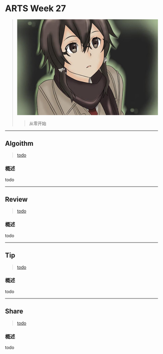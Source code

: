 # ARTS Week 27

> ![](https://github.com/Carmenliukang/ARTS/blob/master/image/27/27.jpg)
>> 从零开始

***

## Algoithm

> [todo](todo)

### 概述

todo

***

## Review

> [todo](todo)

### 概述

todo

***

## Tip

> [todo](todo)

### 概述

todo

***

## Share

> [todo](todo)

### 概述

todo